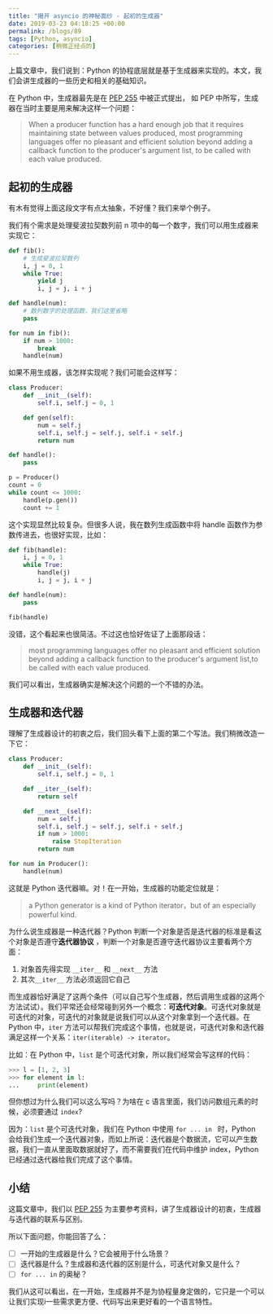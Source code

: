 ```yaml
---
title: "揭开 asyncio 的神秘面纱 - 起初的生成器"
date: 2019-03-23 04:18:25 +00:00
permalink: /blogs/89
tags: [Python, asyncio]
categories: [稍微正经点的]
---
```

上篇文章中，我们说到：Python 的协程底层就是基于生成器来实现的。本文，我们会讲生成器的一些历史和相关的基础知识。

在 Python 中，生成器最先是在 [PEP 255][pep255] 中被正式提出，
如 PEP 中所写，生成器在当时主要是用来解决这样一个问题：

> When a producer function has a hard enough job that it requires maintaining
> state between values produced, most programming languages offer no pleasant
> and efficient solution beyond adding a callback function to the producer's argument list,
> to be called with each value produced.

## 起初的生成器

有木有觉得上面这段文字有点太抽象，不好懂？我们来举个例子。

我们有个需求是处理斐波拉契数列前 n 项中的每一个数字，我们可以用生成器来实现它：

```python
def fib():
    # 生成斐波拉契数列
    i, j = 0, 1
    while True:
    	yield j
    	i, j = j, i + j

def handle(num):
    # 数列数字的处理函数，我们这里省略
    pass

for num in fib():
    if num > 1000:
        break
    handle(num)
```

如果不用生成器，该怎样实现呢？我们可能会这样写：

```python
class Producer:
    def __init__(self):
        self.i, self.j = 0, 1

    def gen(self):
        num = self.j
        self.i, self.j = self.j, self.i + self.j
        return num

def handle():
    pass

p = Producer()
count = 0
while count <= 1000:
    handle(p.gen())
    count += 1
```

这个实现显然比较复杂。但很多人说，我在数列生成函数中将 handle 函数作为参数传进去，也很好实现，比如：

```python
def fib(handle):
    i, j = 0, 1
    while True:
    	handle(j)
    	i, j = j, i + j

def handle(num):
    pass

fib(handle)
```

没错，这个看起来也很简洁。不过这也恰好佐证了上面那段话：

> most programming languages offer no pleasant and efficient solution beyond adding a callback function to the producer's argument list,to be called with each value produced.

我们可以看出，生成器确实是解决这个问题的一个不错的办法。

## 生成器和迭代器

理解了生成器设计的初衷之后，我们回头看下上面的第二个写法。我们稍微改造一下它：

```python
class Producer:
    def __init__(self):
        self.i, self.j = 0, 1

    def __iter__(self):
        return self

    def __next__(self):
        num = self.j
        self.i, self.j = self.j, self.i + self.j
        if num > 1000:
        	raise StopIteration
        return num

for num in Producer():
    handle(num)
```

这就是 Python 迭代器嘛。对！在一开始，生成器的功能定位就是：

> a Python generator is a kind of Python iterator，but of an especially powerful kind.

为什么说生成器是一种迭代器？Python 判断一个对象是否是迭代器的标准是看这个对象是否遵守**迭代器协议** ，判断一个对象是否遵守迭代器协议主要看两个方面：

1. 对象首先得实现 `__iter__` 和 `__next__` 方法
2. 其次`__iter__` 方法必须返回它自己

而生成器恰好满足了这两个条件（可以自己写个生成器，然后调用生成器的这两个方法试试）。我们平常还会经常碰到另外一个概念：**可迭代对象**。可迭代对象就是可迭代的对象，可迭代的对象就是说我们可以从这个对象拿到一个迭代器。在 Python 中，`iter` 方法可以帮我们完成这个事情，也就是说，可迭代对象和迭代器满足这样一个关系：`iter(iterable) -> iterator`。

比如：在 Python 中，`list` 是个可迭代对象，所以我们经常会写这样的代码：

```python
>>> l = [1, 2, 3]
>>> for element in l:
...     print(element)
```

但你想过为什么我们可以这么写吗？为啥在 c 语言里面，我们访问数组元素的时候，必须要通过 `index`?

因为：`list` 是个可迭代对象，我们在 Python 中使用  `for ... in ` 时，Python 会给我们生成一个迭代器对象，而如上所说：迭代器是个数据流，它可以产生数据，我们一直从里面取数据就好了，而不需要我们在代码中维护 index，Python 已经通过迭代器给我们完成了这个事情。

## 小结

这篇文章中，我们以 [PEP 255][pep255] 为主要参考资料，讲了生成器设计的初衷，生成器与迭代器的联系与区别。

所以下面问题，你能回答了么：

- [ ] 一开始的生成器是什么？它会被用于什么场景？
- [ ] 迭代器是什么？生成器和迭代器的区别是什么，可迭代对象又是什么？
- [ ] `for ... in` 的奥秘？

我们从这可以看出，在一开始，生成器并不是为协程量身定做的，它只是一个可以让我们实现i一些需求更方便、代码写出来更好看的一个语言特性。

[pep255]: https://www.python.org/dev/peps/pep-0255/
